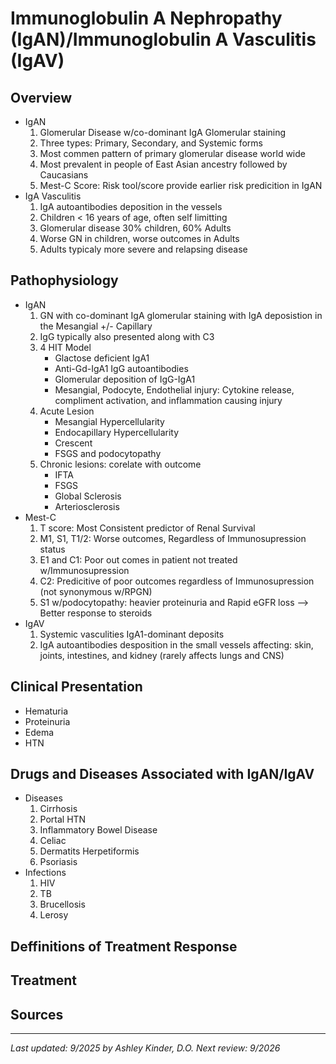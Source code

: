 # **Immunoglobulin A Nephropathy (IgAN)/Immunoglobulin A Vasculitis (IgAV)**
## **Overview**
 * IgAN
      1. Glomerular Disease w/co-dominant IgA Glomerular staining
      2. Three types: Primary, Secondary, and Systemic forms
      3. Most commen pattern of primary glomerular disease world wide
      4. Most prevalent in people of East Asian ancestry followed by Caucasians
      5. Mest-C Score: Risk tool/score provide earlier risk predicition in IgAN
 * IgA Vasculitis
      1. IgA autoantibodies deposition in the vessels
      2. Children < 16 years of age, often self limitting
      3. Glomerular disease 30% children, 60% Adults
      4. Worse GN in children, worse outcomes in Adults
      5. Adults typicaly more severe and relapsing disease
## **Pathophysiology**
 * IgAN
      1. GN with co-dominant IgA glomerular staining with IgA deposistion in the Mesangial +/- Capillary
      2. IgG typically also presented along with C3
      3. 4 HIT Model
         - Glactose deficient IgA1
         - Anti-Gd-IgA1 IgG autoantibodies
         - Glomerular deposition of IgG-IgA1
         - Mesangial, Podocyte, Endothelial injury: Cytokine release, compliment activation, and inflammation causing injury
    4. Acute Lesion
         - Mesangial Hypercellularity
         - Endocapillary Hypercellularity
         - Crescent
         - FSGS and podocytopathy
     5. Chronic lesions: corelate with outcome
        - IFTA
        - FSGS
        - Global Sclerosis
        - Arteriosclerosis
 * Mest-C
      1. T score: Most Consistent predictor of Renal Survival
      2. M1, S1, T1/2: Worse outcomes, Regardless of Immunosupression status
      3. E1 and C1: Poor out comes in patient not treated w/Immunosupression
      4. C2: Predicitive of poor outcomes regardless of Immunosupression (not synonymous w/RPGN)
      5. S1 w/podocytopathy: heavier proteinuria and Rapid eGFR loss --> Better response to steroids 
 * IgAV
      1. Systemic vasculities IgA1-dominant deposits
      2. IgA autoantibodies desposition in the small vessels affecting: skin, joints, intestines, and kidney (rarely affects lungs and CNS)
## **Clinical Presentation**
 * Hematuria
 * Proteinuria
 * Edema
 * HTN
## **Drugs and Diseases Associated with IgAN/IgAV**
* Diseases
  1. Cirrhosis
  2. Portal HTN
  3. Inflammatory Bowel Disease
  4. Celiac
  5. Dermatits Herpetiformis
  6. Psoriasis
* Infections
  1. HIV
  2. TB
  3. Brucellosis
  4. Lerosy 
## **Deffinitions of Treatment Response**
## **Treatment**
## **Sources**
---
*Last updated: 9/2025 by Ashley Kinder, D.O.*
*Next review: 9/2026*
